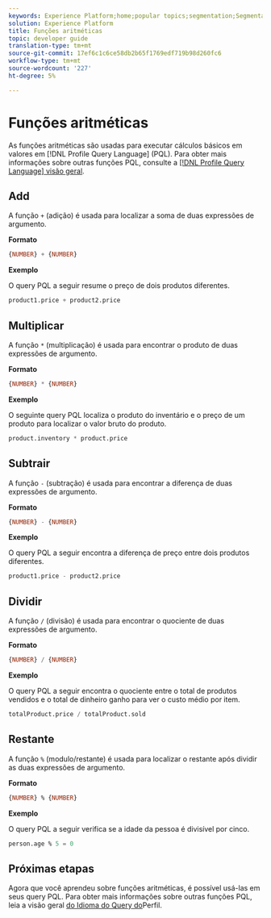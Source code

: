```yaml
---
keywords: Experience Platform;home;popular topics;segmentation;Segmentation;Segmentation Service;pql;PQL;Profile Query Language;arithmetic functions;arithmetic;
solution: Experience Platform
title: Funções aritméticas
topic: developer guide
translation-type: tm+mt
source-git-commit: 17ef6c1c6ce58db2b65f1769edf719b98d260fc6
workflow-type: tm+mt
source-wordcount: '227'
ht-degree: 5%

---
```



# Funções aritméticas

As funções aritméticas são usadas para executar cálculos básicos em valores em [!DNL Profile Query Language] (PQL). Para obter mais informações sobre outras funções PQL, consulte a [[!DNL Profile Query Language] visão geral](./overview.md).

## Add

A função `+` (adição) é usada para localizar a soma de duas expressões de argumento.

**Formato**

```sql
{NUMBER} + {NUMBER}
```

**Exemplo**

O query PQL a seguir resume o preço de dois produtos diferentes.

```sql
product1.price + product2.price
```

## Multiplicar

A função `*` (multiplicação) é usada para encontrar o produto de duas expressões de argumento.

**Formato**

```sql
{NUMBER} * {NUMBER}
```

**Exemplo**

O seguinte query PQL localiza o produto do inventário e o preço de um produto para localizar o valor bruto do produto.

```sql
product.inventory * product.price
```

## Subtrair

A função `-` (subtração) é usada para encontrar a diferença de duas expressões de argumento.

**Formato**

```sql
{NUMBER} - {NUMBER}
```

**Exemplo**

O query PQL a seguir encontra a diferença de preço entre dois produtos diferentes.

```sql
product1.price - product2.price
```

## Dividir

A função `/` (divisão) é usada para encontrar o quociente de duas expressões de argumento.

**Formato**

```sql
{NUMBER} / {NUMBER}
```

**Exemplo**

O query PQL a seguir encontra o quociente entre o total de produtos vendidos e o total de dinheiro ganho para ver o custo médio por item.

```sql
totalProduct.price / totalProduct.sold
```

## Restante

A função `%` (modulo/restante) é usada para localizar o restante após dividir as duas expressões de argumento.

**Formato**

```sql
{NUMBER} % {NUMBER}
```

**Exemplo**

O query PQL a seguir verifica se a idade da pessoa é divisível por cinco.

```sql
person.age % 5 = 0
```

## Próximas etapas

Agora que você aprendeu sobre funções aritméticas, é possível usá-las em seus query PQL. Para obter mais informações sobre outras funções PQL, leia a visão geral [do Idioma do Query do](./overview.md)Perfil.
